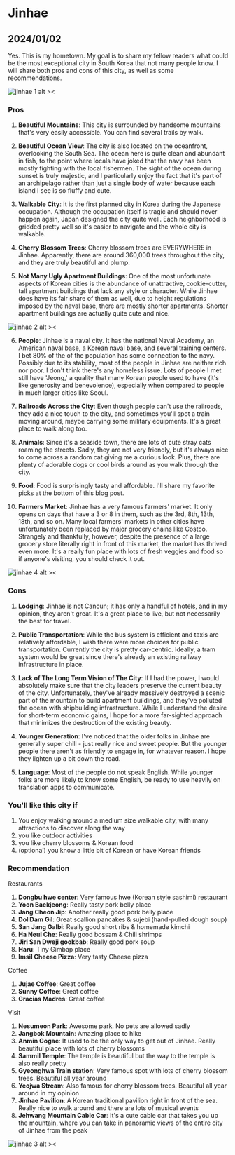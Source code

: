 # Jinhae
## 2024/01/02

Yes. This is my hometown. My goal is to share my fellow readers what could be the most exceptional city in South Korea that not many people know. I will share both pros and cons of this city, as well as some recommendations.

![jinhae 1 alt ><](https://github.com/jinnycho/jinnycho.github.io/blob/main/src/assets/photos/cherryblossom1.gif?raw=true)

### Pros
1. **Beautiful Mountains**: This city is surrounded by handsome mountains that's very easily accessible. You can find several trails by walk.

2. **Beautiful Ocean View**: The city is also located on the oceanfront, overlooking the South Sea. The ocean here is quite clean and abundant in fish, to the point where locals have joked that the navy has been mostly fighting with the local fishermen. The sight of the ocean during sunset is truly majestic, and I particularly enjoy the fact that it's part of an archipelago rather than just a single body of water because each island I see is so fluffy and cute.

3. **Walkable City**: It is the first planned city in Korea during the Japanese occupation. Although the occupation itself is tragic and should never happen again, Japan designed the city quite well. Each neighborhood is gridded pretty well so it's easier to navigate and the whole city is walkable.

4. **Cherry Blossom Trees**: Cherry blossom trees are EVERYWHERE in Jinhae. Apparently, there are around 360,000 trees throughout the city, and they are truly beautiful and plump.

5. **Not Many Ugly Apartment Buildings**: One of the most unfortunate aspects of Korean cities is the abundance of unattractive, cookie-cutter, tall apartment buildings that lack any style or character. While Jinhae does have its fair share of them as well, due to height regulations imposed by the naval base, there are mostly shorter apartments. Shorter apartment buildings are actually quite cute and nice.

![jinhae 2 alt ><](https://github.com/jinnycho/jinnycho.github.io/blob/main/src/assets/photos/cherryblossom2.png?raw=true)

6. **People**: Jinhae is a naval city. It has the national Naval Academy, an American naval base, a Korean naval base, and several training centers. I bet 80% of the of the population has some connection to the navy. Possibly due to its stability, most of the people in Jinhae are neither rich nor poor. I don't think there's any homeless issue. Lots of people I met still have 'Jeong,' a quality that many Korean people used to have (it's like generosity and benevolence), especially when compared to people in much larger cities like Seoul.

7. **Railroads Across the City**: Even though people can't use the railroads, they add a nice touch to the city, and sometimes you'll spot a train moving around, maybe carrying some military equipments. It's a great place to walk along too. 

8. **Animals**: Since it's a seaside town, there are lots of cute stray cats roaming the streets. Sadly, they are not very friendly, but it's always nice to come across a random cat giving me a curious look. Plus, there are plenty of adorable dogs or cool birds around as you walk through the city.

9. **Food**: Food is surprisingly tasty and affordable. I'll share my favorite picks at the bottom of this blog post.

10. **Farmers Market**: Jinhae has a very famous farmers' market. It only opens on days that have a 3 or 8 in them, such as the 3rd, 8th, 13th, 18th, and so on. Many local farmers' markets in other cities have unfortunately been replaced by major grocery chains like Costco. Strangely and thankfully, however, despite the presence of a large grocery store literally right in front of this market, the market has thrived even more. It's a really fun place with lots of fresh veggies and food so if anyone's visiting, you should check it out.

![jinhae 4 alt ><](https://github.com/jinnycho/jinnycho.github.io/blob/main/src/assets/photos/cherryblossom4.png?raw=true)

### Cons
1. **Lodging**: Jinhae is not Cancun; it has only a handful of hotels, and in my opinion, they aren't great. It's a great place to live, but not necessarily the best for travel.

2. **Public Transportation**: While the bus system is efficient and taxis are relatively affordable, I wish there were more choices for public transportation. Currently the city is pretty car-centric. Ideally, a tram system would be great since there's already an existing railway infrastructure in place.

3. **Lack of The Long Term Vision of The City**: If I had the power, I would absolutely make sure that the city leaders preserve the current beauty of the city. Unfortunately, they've already massively destroyed a scenic part of the mountain to build apartment buildings, and they've polluted the ocean with shipbuilding infrastructure. While I understand the desire for short-term economic gains, I hope for a more far-sighted approach that minimizes the destruction of the existing beauty.

5. **Younger Generation**: I've noticed that the older folks in Jinhae are generally super chill - just really nice and sweet people. But the younger people there aren't as friendly to engage in, for whatever reason. I hope they lighten up a bit down the road.

6. **Language**: Most of the people do not speak English. While younger folks are more likely to know some English, be ready to use heavily on translation apps to communicate.

### You'll like this city if

1. You enjoy walking around a medium size walkable city, with many attractions to discover along the way
2. you like outdoor activities
3. you like cherry blossoms & Korean food
4. (optional) you know a little bit of Korean or have Korean friends

### Recommendation

Restaurants
1. **Dongbu hwe center**: Very famous hwe (Korean style sashimi) restaurant
2. **Yoon Baekjeong**: Really tasty pork belly place
3. **Jang Cheon Jip**: Another really good pork belly place
4. **Dol Dam Gil**: Great scallion pancakes & sujebi (hand-pulled dough soup)
5. **San Jang Galbi**: Really good short ribs & homemade kimchi
6. **Ha Neul Che**: Really good bossam & Chili shrimps
7. **Jiri San Dweji gookbab**: Really good pork soup
8. **Haru**: Tiny Gimbap place
9. **Imsil Cheese Pizza**: Very tasty Cheese pizza

Coffee
1. **Jujae Coffee**: Great coffee
2. **Sunny Coffee**: Great coffee
3. **Gracias Madres**: Great coffee

Visit
1. **Nesumeon Park**: Awesome park. No pets are allowed sadly
2. **Jangbok Mountain**: Amazing place to hike
3. **Anmin Gogae**: It used to be the only way to get out of Jinhae. Really beautiful place with lots of cherry blossoms
4. **Sammil Temple**: The temple is beautiful but the way to the temple is also really pretty
5. **Gyeonghwa Train station**: Very famous spot with lots of cherry blossom trees. Beautiful all year around
6. **Yeojwa Stream**: Also famous for cherry blossom trees. Beautiful all year around in my opinion
7. **Jinhae Pavilion**: A Korean traditional pavilion right in front of the sea. Really nice to walk around and there are lots of musical events
8. **Jehwang Mountain Cable Car**: It's a cute cable car that takes you up the mountain, where you can take in panoramic views of the entire city of Jinhae from the peak

![jinhae 3 alt ><](https://github.com/jinnycho/jinnycho.github.io/blob/main/src/assets/photos/cherryblossom3.png?raw=true)
